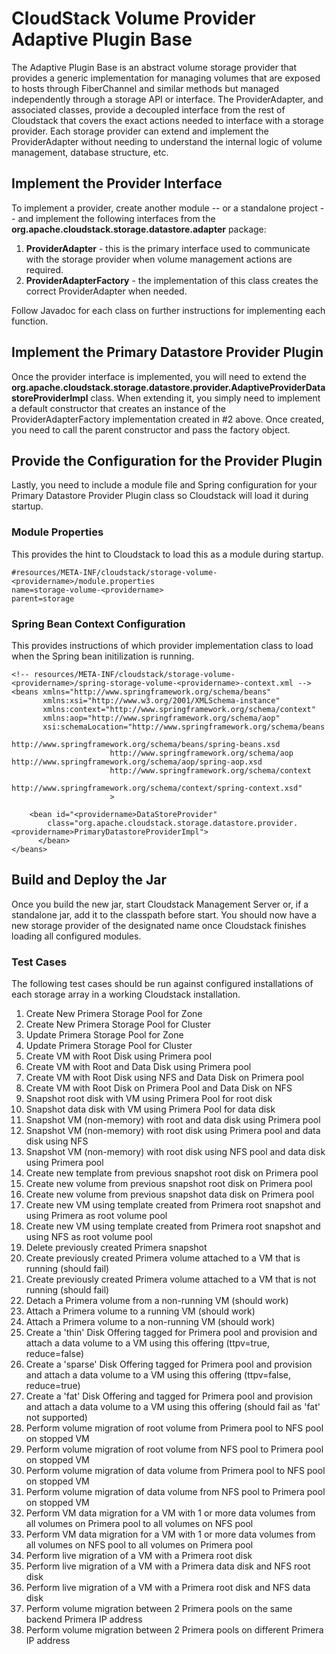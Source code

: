 # CloudStack Volume Provider Adaptive Plugin Base

The Adaptive Plugin Base is an abstract volume storage provider that
provides a generic implementation for managing volumes that are exposed
to hosts through FiberChannel and similar methods but managed independently
through a storage API or interface.  The ProviderAdapter, and associated
classes, provide a decoupled interface from the rest of
Cloudstack that covers the exact actions needed
to interface with a storage provider.  Each storage provider can extend
and implement the ProviderAdapter without needing to understand the internal
logic of volume management, database structure, etc.

## Implement the Provider Interface
To implement a provider, create another module -- or a standalone project --
and implement the following interfaces from the **org.apache.cloudstack.storage.datastore.adapter** package:

1. **ProviderAdapter** - this is the primary interface used to communicate with the storage provider when volume management actions are required.
2. **ProviderAdapterFactory** - the implementation of this class creates the correct ProviderAdapter when needed.

Follow Javadoc for each class on further instructions for implementing each function.

## Implement the Primary Datastore Provider Plugin
Once the provider interface is implemented, you will need to extend the **org.apache.cloudstack.storage.datastore.provider.AdaptiveProviderDatastoreProviderImpl** class.  When extending it, you simply need to implement a default
constructor that creates an instance of the ProviderAdapterFactory implementation created in #2 above.  Once created, you need to call the parent constructor and pass the factory object.

## Provide the Configuration for the Provider Plugin
Lastly, you need to include a module file and Spring configuration for your Primary Datastore Provider Plugin class so Cloudstack will load it during startup.

### Module Properties
This provides the hint to Cloudstack to load this as a module during startup.
```
#resources/META-INF/cloudstack/storage-volume-<providername>/module.properties
name=storage-volume-<providername>
parent=storage
```
### Spring Bean Context Configuration
This provides instructions of which provider implementation class to load when the Spring bean initilization is running.
```
<!-- resources/META-INF/cloudstack/storage-volume-<providername>/spring-storage-volume-<providername>-context.xml -->
<beans xmlns="http://www.springframework.org/schema/beans"
       xmlns:xsi="http://www.w3.org/2001/XMLSchema-instance"
       xmlns:context="http://www.springframework.org/schema/context"
       xmlns:aop="http://www.springframework.org/schema/aop"
       xsi:schemaLocation="http://www.springframework.org/schema/beans
                      http://www.springframework.org/schema/beans/spring-beans.xsd
                      http://www.springframework.org/schema/aop http://www.springframework.org/schema/aop/spring-aop.xsd
                      http://www.springframework.org/schema/context
                      http://www.springframework.org/schema/context/spring-context.xsd"
                      >

    <bean id="<providername>DataStoreProvider"
        class="org.apache.cloudstack.storage.datastore.provider.<providername>PrimaryDatastoreProviderImpl">
	  </bean>
</beans>
```
## Build and Deploy the Jar
Once you build the new jar, start Cloudstack Management Server or, if a standalone jar, add it to the classpath before start.  You should now have a new storage provider of the designated name once Cloudstack finishes loading
all configured modules.

### Test Cases
The following test cases should be run against configured installations of each storage array in a working Cloudstack installation.
1. Create New Primera Storage Pool for Zone
2. Create New Primera Storage Pool for Cluster
3. Update Primera Storage Pool for Zone
4. Update Primera Storage Pool for Cluster
5. Create VM with Root Disk using Primera pool
6. Create VM with Root and Data Disk using Primera pool
7. Create VM with Root Disk using NFS and Data Disk on Primera pool
8. Create VM with Root Disk on Primera Pool and Data Disk on NFS
9. Snapshot root disk with VM using Primera Pool for root disk
10. Snapshot data disk with VM using Primera Pool for data disk
11. Snapshot VM (non-memory) with root and data disk using Primera pool
12. Snapshot VM (non-memory) with root disk using Primera pool and data disk using NFS
13. Snapshot VM (non-memory) with root disk using NFS pool and data disk using Primera pool
14. Create new template from previous snapshot root disk on Primera pool
15. Create new volume from previous snapshot root disk on Primera pool
16. Create new volume from previous snapshot data disk on Primera pool
17. Create new VM using template created from Primera root snapshot and using Primera as root volume pool
18. Create new VM using template created from Primera root snapshot and using NFS as root volume pool
19. Delete previously created Primera snapshot
20. Create previously created Primera volume attached to a VM that is running (should fail)
21. Create previously created Primera volume attached to a VM that is not running (should fail)
22. Detach a Primera volume from a non-running VM (should work)
23. Attach a Primera volume to a running VM (should work)
24. Attach a Primera volume to a non-running VM (should work)
25. Create a 'thin' Disk Offering tagged for Primera pool and provision and attach a data volume to a VM using this offering (ttpv=true, reduce=false)
26. Create a 'sparse' Disk Offering tagged for Primera pool and provision and attach a data volume to a VM using this offering (ttpv=false, reduce=true)
27. Create a 'fat' Disk Offering and tagged for Primera pool and provision and attach a data volume to a VM using this offering (should fail as 'fat' not supported)
28. Perform volume migration of root volume from Primera pool to NFS pool on stopped VM
29. Perform volume migration of root volume from NFS pool to Primera pool on stopped VM
30. Perform volume migration of data volume from Primera pool to NFS pool on stopped VM
31. Perform volume migration of data volume from NFS pool to Primera pool on stopped VM
32. Perform VM data migration for a VM with 1 or more data volumes from all volumes on Primera pool to all volumes on NFS pool
33. Perform VM data migration for a VM with 1 or more data volumes from all volumes on NFS pool to all volumes on Primera pool
34. Perform live migration of a VM with a Primera root disk
35. Perform live migration of a VM with a Primera data disk and NFS root disk
36. Perform live migration of a VM with a Primera root disk and NFS data disk
37. Perform volume migration between 2 Primera pools on the same backend Primera IP address
38. Perform volume migration between 2 Primera pools on different Primera IP address
